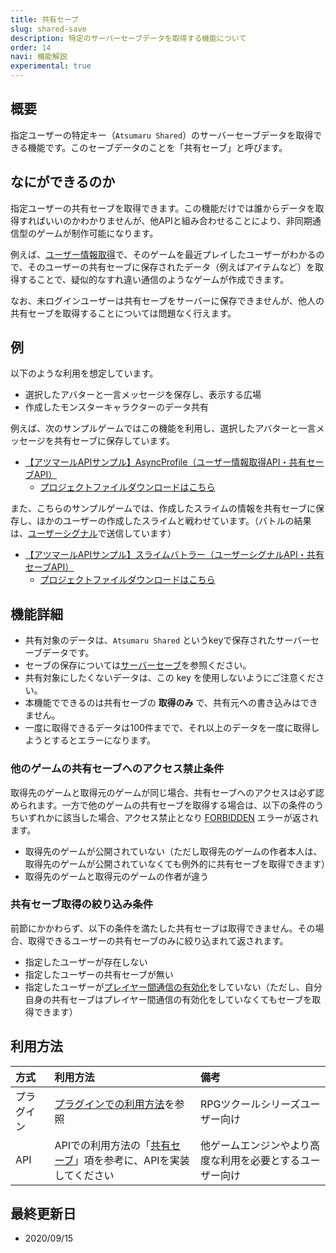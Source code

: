 ```yaml
---
title: 共有セーブ
slug: shared-save
description: 特定のサーバーセーブデータを取得する機能について
order: 14
navi: 機能解説
experimental: true
---
```

    
## 概要
指定ユーザーの特定キー（`Atsumaru Shared`）のサーバーセーブデータを取得できる機能です。このセーブデータのことを「共有セーブ」と呼びます。
    
## なにができるのか

指定ユーザーの共有セーブを取得できます。この機能だけでは誰からデータを取得すればいいのかわかりませんが、他APIと組み合わせることにより、非同期通信型のゲームが制作可能になります。
    
例えば、[ユーザー情報取得](/user)で、そのゲームを最近プレイしたユーザーがわかるので、そのユーザーの共有セーブに保存されたデータ（例えばアイテムなど）を取得することで、疑似的なすれ違い通信のようなゲームが作成できます。
    
なお、未ログインユーザーは共有セーブをサーバーに保存できませんが、他人の共有セーブを取得することについては問題なく行えます。

    
## 例
以下のような利用を想定しています。
 - 選択したアバターと一言メッセージを保存し、表示する広場
 - 作成したモンスターキャラクターのデータ共有
    
例えば、次のサンプルゲームではこの機能を利用し、選択したアバターと一言メッセージを共有セーブに保存しています。
 - [【アツマールAPIサンプル】AsyncProfile（ユーザー情報取得API・共有セーブAPI）](https://game.nicovideo.jp/atsumaru/games/gm9291)
    - [プロジェクトファイルダウンロードはこちら](/download/sample-projects#AsyncProfile)
    
また、こちらのサンプルゲームでは、作成したスライムの情報を共有セーブに保存し、ほかのユーザーの作成したスライムと戦わせています。（バトルの結果は、[ユーザーシグナル](/signal)で送信しています）
 - [【アツマールAPIサンプル】スライムバトラー（ユーザーシグナルAPI・共有セーブAPI）](https://game.nicovideo.jp/atsumaru/games/gm9294)
    - [プロジェクトファイルダウンロードはこちら](/download/sample-projects#SlimeBattler)
    
## 機能詳細
 - 共有対象のデータは、`Atsumaru Shared` というkeyで保存されたサーバーセーブデータです。
 - セーブの保存については[サーバーセーブ](/storage)を参照ください。
 - 共有対象にしたくないデータは、この key を使用しないようにご注意ください。
 - 本機能でできるのは共有セーブの **取得のみ** で、共有元への書き込みはできません。
 - 一度に取得できるデータは100件までで、それ以上のデータを一度に取得しようとするとエラーになります。
    
### 他のゲームの共有セーブへのアクセス禁止条件
取得先のゲームと取得元のゲームが同じ場合、共有セーブへのアクセスは必ず認められます。一方で他のゲームの共有セーブを取得する場合は、以下の条件のうちいずれかに該当した場合、アクセス禁止となり [FORBIDDEN](/common/error) エラーが返されます。
 - 取得先のゲームが公開されていない（ただし取得先のゲームの作者本人は、取得先のゲームが公開されていなくても例外的に共有セーブを取得できます）
 - 取得先のゲームと取得元のゲームの作者が違う
    
### 共有セーブ取得の絞り込み条件
前節にかかわらず、以下の条件を満たした共有セーブは取得できません。その場合、取得できるユーザーの共有セーブのみに絞り込まれて返されます。
 - 指定したユーザーが存在しない
 - 指定したユーザーの共有セーブが無い
 - 指定したユーザーが[プレイヤー間通信の有効化](/common/interplayer)をしていない（ただし、自分自身の共有セーブはプレイヤー間通信の有効化をしていなくてもセーブを取得できます）
    
## 利用方法

方式|利用方法|備考
:---|:---|:---
プラグイン|[プラグインでの利用方法](/plugins)を参照|RPGツクールシリーズユーザー向け
API|APIでの利用方法の「[共有セーブ](/apis/shared-save)」項を参考に、APIを実装してください|他ゲームエンジンやより高度な利用を必要とするユーザー向け

    
## 最終更新日
 - 2020/09/15
